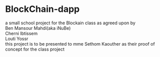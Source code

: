 # BlockChain-dapp
a small school project for the Blockain class
as agreed upon by  
Ben Mansour Mahdi(aka iNuBe)  
Cherni Ibtissem  
Louti Yossr  
this project is to be presented to mme Sethom Kaouther as their proof of concept for the class project 
